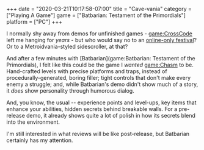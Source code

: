 +++
date = "2020-03-21T10:17:58-07:00"
title = "Cave-vania"
category = ["Playing A Game"]
game = ["Batbarian: Testament of the Primordials"]
platform = ["PC"]
+++

I normally shy away from demos for unfinished games - <game:CrossCode> left me hanging for <i>years</i> - but who would say no to an <a href="https://store.steampowered.com/sale/steamgamefestival-spring">online-only festival</a>?  Or to a Metroidvania-styled sidescroller, at that?

And after a few minutes with [Batbarian](game:Batbarian: Testament of the Primordials), I felt like this could be the game I <i>wanted</i> <game:Chasm> to be.  Hand-crafted levels with precise platforms and traps, instead of procedurally-generated, boring filler; tight controls that don't make every enemy a struggle; and, while Batbarian's demo didn't show much of a story, it <i>does</i> show personality through humorous dialog.

And, you know, the usual -- experience points and level-ups, key items that enhance your abilities, hidden secrets behind breakable walls.  For a pre-release demo, it already shows quite a lot of polish in how its secrets blend into the environment.

I'm still interested in what reviews will be like post-release, but Batbarian certainly has my attention.
